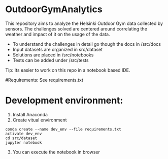 # OutdoorGymAnalytics

This repository aims to analyze the Helsinki Outdoor Gym data collected by sensors.
The challenges solved are centered around correlating the weather and impact of it on the usage of the data.

- To understand the challenges in detail go though the docs in /src/docs
- Input datasets are organized in src/dataset
- Solutions are placed in /src/notebooks
- Tests can be added under /src/tests
  
Tip:
Its easier to work on this repo in a notebook based IDE.

#Requirements:
See requirements.txt

# Development environment:
1. Install Anaconda
2. Create vitual environment
```
conda create --name dev_env --file requirements.txt
activate dev_env
cd src/dataset
jupyter notebook
```
3. You can execute the notebook in browser